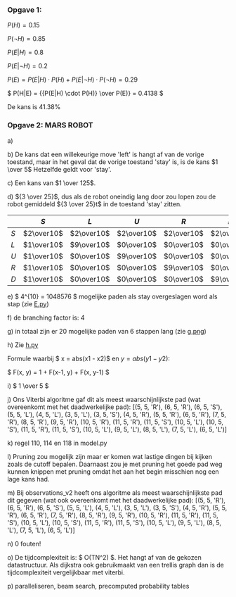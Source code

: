 ### Opgave 1:

$P(H) = 0.15$

$P(\lnot H) = 0.85$

$P(E|H) = 0.8$  

$P(E|\lnot H) = 0.2$

$P(E) = P(E|H) \cdot P(H) + P(E|\lnot H) \cdot P(\lnot H) = 0.29$

$ P(H|E) = {{P(E|H) \cdot P(H)} \over P(E)} = 0.4138 $

De kans is 41.38%

### Opgave 2: MARS ROBOT

a) 

b) De kans dat een willekeurige move 'left' is hangt af van de vorige toestand, maar in het geval dat de vorige toestand 'stay' is, is de kans $1 \over 5$ Hetzelfde geldt voor 'stay'.

c) Een kans van $1 \over 125$.

d) ${3 \over 25}$, dus als de robot oneindig lang door zou lopen zou de robot gemiddeld ${3 \over 25}t$ in de toestand 'stay' zitten.


|   |$S$       |$L$       |$U$       |$R$       |$D$       |$\sum$     |
|---|----------|----------|----------|----------|----------|-----------|
|$S$|$2\over10$|$2\over10$|$2\over10$|$2\over10$|$2\over10$|$10\over10$|
|$L$|$1\over10$|$9\over10$|$0\over10$|$0\over10$|$0\over10$|$10\over10$|
|$U$|$1\over10$|$0\over10$|$9\over10$|$0\over10$|$0\over10$|$10\over10$|
|$R$|$1\over10$|$0\over10$|$0\over10$|$9\over10$|$0\over10$|$10\over10$|
|$D$|$1\over10$|$0\over10$|$0\over10$|$0\over10$|$9\over10$|$10\over10$|

e) $ 4^{10} = 1048576 $ mogelijke paden als stay overgeslagen word als stap (zie [E.py](E.py))

f) de branching factor is: $4$

g) in totaal zijn er 20 mogelijke paden van 6 stappen lang (zie [g.png](g.png))

h) Zie [h.py](h.py)

Formule waarbij $ x = abs(x1 - x2)$ en $y = abs(y1 - y2)$: 

$ F(x, y) = 1 + F(x-1, y) + F(x, y-1) $

i) $ 1 \over 5 $

j) Ons Viterbi algoritme gaf dit als meest waarschijnlijkste pad (wat overeenkomt met het daadwerkelijke pad): [(5, 5, 'R'), (6, 5, 'R'), (6, 5, 'S'), (5, 5, 'L'), (4, 5, 'L'), (3, 5, 'L'), (3, 5, 'S'), (4, 5, 'R'), (5, 5, 'R'), (6, 5, 'R'), (7, 5, 'R'), (8, 5, 'R'), (9, 5, 'R'), (10, 5, 'R'), (11, 5, 'R'), (11, 5, 'S'), (10, 5, 'L'), (10, 5, 'S'), (11, 5, 'R'), (11, 5, 'S'), (10, 5, 'L'), (9, 5, 'L'), (8, 5, 'L'), (7, 5, 'L'), (6, 5, 'L')]

k) regel 110, 114 en 118 in model.py

l) Pruning zou mogelijk zijn maar er komen wat lastige dingen bij kijken zoals de cutoff bepalen. Daarnaast zou je met pruning het goede pad weg kunnen knippen met pruning omdat het aan het begin misschien nog een lage kans had.

m) Bij observations_v2 heeft ons algoritme als meest waarschijnlijkste pad dit gegeven (wat ook overeenkomt met het daadwerkelijke pad): [(5, 5, 'R'), (6, 5, 'R'), (6, 5, 'S'), (5, 5, 'L'), (4, 5, 'L'), (3, 5, 'L'), (3, 5, 'S'), (4, 5, 'R'), (5, 5, 'R'), (6, 5, 'R'), (7, 5, 'R'), (8, 5, 'R'), (9, 5, 'R'), (10, 5, 'R'), (11, 5, 'R'), (11, 5, 'S'), (10, 5, 'L'), (10, 5, 'S'), (11, 5, 'R'), (11, 5, 'S'), (10, 5, 'L'), (9, 5, 'L'), (8, 5, 'L'), (7, 5, 'L'), (6, 5, 'L')]

n) 0 fouten!

o) De tijdcomplexiteit is: $ O(TN^2) $. Het hangt af van de gekozen datastructuur. Als dijkstra ook gebruikmaakt van een trellis graph dan is de tijdcomplexiteit vergelijkbaar met viterbi.

p) paralleliseren, beam search, precomputed probability tables